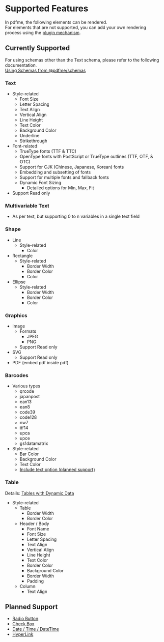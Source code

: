 # Supported Features

In pdfme, the following elements can be rendered.  
For elements that are not supported, you can add your own rendering process using the [plugin mechanism](/docs/custom-schemas).

## Currently Supported

For using schemas other than the Text schema, please refer to the following documentation.  
[Using Schemas from @pdfme/schemas](/docs/custom-schemas#using-schemas-from-pdfmeschemas)

### Text

- Style-related
    - Font Size
    - Letter Spacing
    - Text Align
    - Vertical Align
    - Line Height
    - Text Color
    - Background Color
    - Underline
    - Strikethrough
- Font-related
  - TrueType fonts (TTF & TTC)
  - OpenType fonts with PostScript or TrueType outlines (TTF, OTF, & OTC)
  - Support for CJK (Chinese, Japanese, Korean) fonts
  - Embedding and subsetting of fonts
  - Support for multiple fonts and fallback fonts
  - Dynamic Font Sizing
    - Detailed options for Min, Max, Fit
- Support Read only

### Multivariable Text
- As per text, but supporting 0 to n variables in a single text field

### Shape

- Line
  - Style-related
    - Color
- Rectangle
  - Style-related
    - Border Width
    - Border Color
    - Color
- Ellipse
  - Style-related
    - Border Width
    - Border Color
    - Color

### Graphics

- Image
  - Formats
    - JPEG
    - PNG
  - Support Read only
- SVG
  - Support Read only
- PDF (embed pdf inside pdf)

### Barcodes

- Various types
  - qrcode
  - japanpost
  - ean13
  - ean8
  - code39
  - code128
  - nw7
  - itf14
  - upca
  - upce
  - gs1datamatrix
- Style-related
  - Bar Color
  - Background Color
  - Text Color
  - [Include text option (planned support)](https://github.com/pdfme/pdfme/issues/23)

### Table
Details: [Tables with Dynamic Data](/docs/tables)
- Style-related
  - Table
    - Border Width
    - Border Color
  - Header / Body
    - Font Name
    - Font Size
    - Letter Spacing
    - Text Align
    - Vertical Align
    - Line Height
    - Text Color
    - Border Color
    - Background Color
    - Border Width
    - Padding
  - Column
    - Text Align

## Planned Support

- [Radio Button](https://github.com/pdfme/pdfme/issues/570)
- [Check Box](https://github.com/pdfme/pdfme/issues/457)
- [Date / Time / DateTime](https://github.com/pdfme/pdfme/issues/571)
- [HyperLink](https://github.com/pdfme/pdfme/issues/319)
